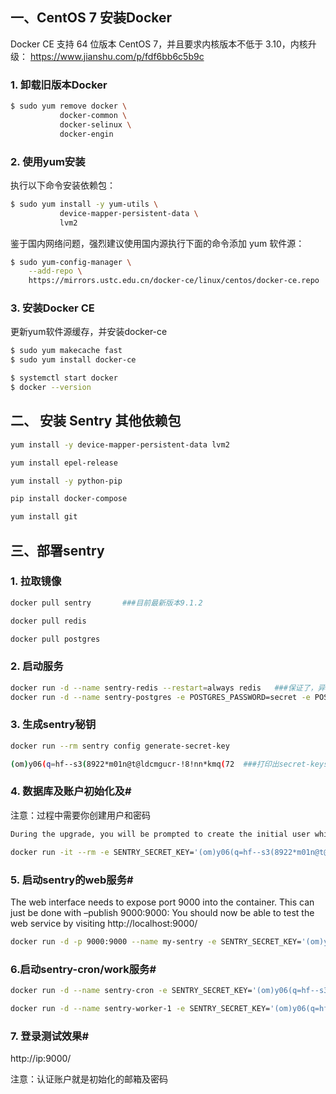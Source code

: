 
## 一、CentOS 7 安装Docker

Docker CE 支持 64 位版本 CentOS 7，并且要求内核版本不低于 3.10，内核升级： https://www.jianshu.com/p/fdf6bb6c5b9c

### 1. 卸载旧版本Docker

```bash
$ sudo yum remove docker \
           docker-common \
           docker-selinux \
           docker-engin
```

### 2. 使用yum安装

执行以下命令安装依赖包：

```bash
$ sudo yum install -y yum-utils \
           device-mapper-persistent-data \
           lvm2
```

鉴于国内网络问题，强烈建议使用国内源执行下面的命令添加 yum 软件源：

```bash
$ sudo yum-config-manager \
    --add-repo \
    https://mirrors.ustc.edu.cn/docker-ce/linux/centos/docker-ce.repo
```

### 3. 安装Docker CE
更新yum软件源缓存，并安装docker-ce


```bash
$ sudo yum makecache fast
$ sudo yum install docker-ce

$ systemctl start docker
$ docker --version
```



## 二、 安装 Sentry 其他依赖包

```bash
yum install -y device-mapper-persistent-data lvm2

yum install epel-release

yum install -y python-pip

pip install docker-compose

yum install git

```
## 三、部署sentry
### 1. 拉取镜像

```bash
docker pull sentry       ###目前最新版本9.1.2

docker pull redis

docker pull postgres
```
### 2. 启动服务

```bash
docker run -d --name sentry-redis --restart=always redis   ###保证了，异常自动拉起
docker run -d --name sentry-postgres -e POSTGRES_PASSWORD=secret -e POSTGRES_USER=sentry --restart=always postgres
```
### 3. 生成sentry秘钥
```bash
docker run --rm sentry config generate-secret-key

(om)y06(q=hf--s3(8922*m01n@t@ldcmgucr-!8!nn*kmq(72  ###打印出secret-keys
```

### 4. 数据库及账户初始化及#

注意：过程中需要你创建用户和密码

```bash
During the upgrade, you will be prompted to create the initial user which will act as the superuser.

docker run -it --rm -e SENTRY_SECRET_KEY='(om)y06(q=hf--s3(8922*m01n@t@ldcmgucr-!8!nn*kmq(72' --link sentry-postgres:postgres --link sentry-redis:redis sentry upgrade
```
### 5. 启动sentry的web服务#
The web interface needs to expose port 9000 into the container. This can just be done with –publish 9000:9000:
You should now be able to test the web service by visiting http://localhost:9000/

```bash
docker run -d -p 9000:9000 --name my-sentry -e SENTRY_SECRET_KEY='(om)y06(q=hf--s3(8922*m01n@t@ldcmgucr-!8!nn*kmq(72' --link sentry-redis:redis --link sentry-postgres:postgres --restart=always sentry
```

### 6.启动sentry-cron/work服务#

```bash
docker run -d --name sentry-cron -e SENTRY_SECRET_KEY='(om)y06(q=hf--s3(8922*m01n@t@ldcmgucr-!8!nn*kmq(72' --link sentry-postgres:postgres --link sentry-redis:redis sentry run cron

docker run -d --name sentry-worker-1 -e SENTRY_SECRET_KEY='(om)y06(q=hf--s3(8922*m01n@t@ldcmgucr-!8!nn*kmq(72' --link sentry-postgres:postgres --link sentry-redis:redis sentry run worker
```

### 7. 登录测试效果#
http://ip:9000/ 

注意：认证账户就是初始化的邮箱及密码

